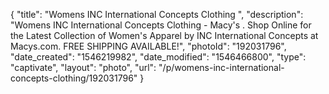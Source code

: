 {
    "title": "Womens INC International Concepts Clothing ",
    "description": "Womens INC International Concepts Clothing - Macy's . Shop Online for the Latest Collection of Women's Apparel by INC International Concepts at Macys.com. FREE SHIPPING AVAILABLE!",
    "photoId": "192031796",
    "date_created": "1546219982",
    "date_modified": "1546466800",
    "type": "captivate",
    "layout": "photo",
    "url": "\/p\/womens-inc-international-concepts-clothing\/192031796"
}
